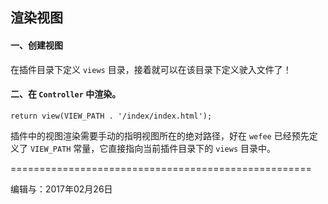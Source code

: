 ## 渲染视图

#### 一、创建视图

在插件目录下定义 `views` 目录，接着就可以在该目录下定义驶入文件了！

#### 二、在 `Controller` 中渲染。

```
return view(VIEW_PATH . '/index/index.html');
```

插件中的视图渲染需要手动的指明视图所在的绝对路径，好在 `wefee` 已经预先定义了 `VIEW_PATH` 常量，它直接指向当前插件目录下的 `views` 目录中。


====================================================

编辑与：2017年02月26日